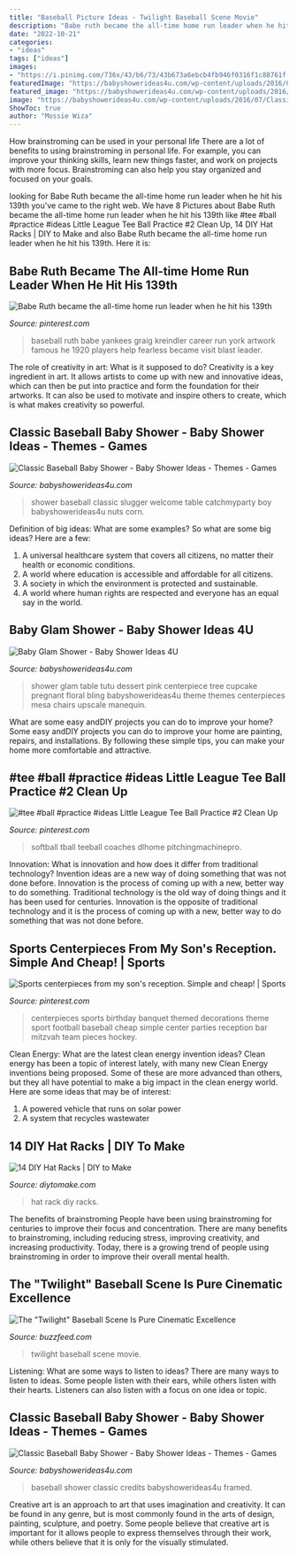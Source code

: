 ```yaml
---
title: "Baseball Picture Ideas - Twilight Baseball Scene Movie"
description: "Babe ruth became the all-time home run leader when he hit his 139th"
date: "2022-10-21"
categories:
- "ideas"
tags: ["ideas"]
images:
- "https://i.pinimg.com/736x/43/b6/73/43b673a6ebcb4fb946f0316f1c88761f--babe-ruth-career.jpg"
featuredImage: "https://babyshowerideas4u.com/wp-content/uploads/2016/07/Classic-Baseball-Baby-Shower-Corn-Nuts.jpg"
featured_image: "https://babyshowerideas4u.com/wp-content/uploads/2016/07/Classic-Baseball-Baby-Shower-Framed-Art.jpg"
image: "https://babyshowerideas4u.com/wp-content/uploads/2016/07/Classic-Baseball-Baby-Shower-Framed-Art.jpg"
ShowToc: true
author: "Mossie Wiza"
---
```



How brainstroming can be used in your personal life
There are a lot of benefits to using brainstroming in personal life. For example, you can improve your thinking skills, learn new things faster, and work on projects with more focus. Brainstroming can also help you stay organized and focused on your goals.

	

		
looking for Babe Ruth became the all-time home run leader when he hit his 139th you've came to the right web. We have 8 Pictures about Babe Ruth became the all-time home run leader when he hit his 139th like #tee #ball #practice #ideas Little League Tee Ball Practice #2 Clean Up, 14 DIY Hat Racks | DIY to Make and also Babe Ruth became the all-time home run leader when he hit his 139th. Here it is:
		
    
## Babe Ruth Became The All-time Home Run Leader When He Hit His 139th

<img loading=lazy src="https://i.pinimg.com/736x/43/b6/73/43b673a6ebcb4fb946f0316f1c88761f--babe-ruth-career.jpg" onerror="this.onerror=null;this.src='https://tse4.mm.bing.net/th?id=OIP.tCGbrcCITd_KTu0aaLMF0AHaLY&amp;pid=15.1';" alt="Babe Ruth became the all-time home run leader when he hit his 139th">

_Source: pinterest.com_

>baseball ruth babe yankees graig kreindler career run york artwork famous he 1920 players help fearless became visit blast leader. 

	

The role of creativity in art: What is it supposed to do?
Creativity is a key ingredient in art. It allows artists to come up with new and innovative ideas, which can then be put into practice and form the foundation for their artworks. It can also be used to motivate and inspire others to create, which is what makes creativity so powerful.

    
## Classic Baseball Baby Shower - Baby Shower Ideas - Themes - Games

<img loading=lazy src="https://babyshowerideas4u.com/wp-content/uploads/2016/07/Classic-Baseball-Baby-Shower-Corn-Nuts.jpg" onerror="this.onerror=null;this.src='https://tse3.mm.bing.net/th?id=OIP.H43qLGwwvfdW8Q2m0vgc0QHaJ4&amp;pid=15.1';" alt="Classic Baseball Baby Shower - Baby Shower Ideas - Themes - Games">

_Source: babyshowerideas4u.com_

>shower baseball classic slugger welcome table catchmyparty boy babyshowerideas4u nuts corn. 

	

Definition of big ideas: What are some examples?
So what are some big ideas? Here are a few: 
1. A universal healthcare system that covers all citizens, no matter their health or economic conditions. 
2. A world where education is accessible and affordable for all citizens. 
3. A society in which the environment is protected and sustainable. 
4. A world where human rights are respected and everyone has an equal say in the world.

    
## Baby Glam Shower - Baby Shower Ideas 4U

<img loading=lazy src="https://babyshowerideas4u.com/wp-content/uploads/2014/03/baby-glam-shower-ideas-via-babyshowerideas4u-lovely-dessert-table-so-stunning-pregnant-manequin-centerpiece-pink-floral-and-bling-bling-cupcake-tree-and-tutu-table1.jpg" onerror="this.onerror=null;this.src='https://tse4.mm.bing.net/th?id=OIP.E0SpUmRAc9mhl2Nn8xpoeQHaKX&amp;pid=15.1';" alt="Baby Glam Shower - Baby Shower Ideas 4U">

_Source: babyshowerideas4u.com_

>shower glam table tutu dessert pink centerpiece tree cupcake pregnant floral bling babyshowerideas4u theme themes centerpieces mesa chairs upscale manequin. 

	

What are some easy andDIY projects you can do to improve your home?
Some easy andDIY projects you can do to improve your home are painting, repairs, and installations. By following these simple tips, you can make your home more comfortable and attractive.

    
## #tee #ball #practice #ideas Little League Tee Ball Practice #2 Clean Up

<img loading=lazy src="https://i.pinimg.com/736x/8b/d1/38/8bd1389e93c6033c922a55c3a4ff94d0.jpg" onerror="this.onerror=null;this.src='https://tse2.mm.bing.net/th?id=OIP.GJzgLcwAQW8LIRn2hJFyQQAAAA&amp;pid=15.1';" alt="#tee #ball #practice #ideas Little League Tee Ball Practice #2 Clean Up">

_Source: pinterest.com_

>softball tball teeball coaches dlhome pitchingmachinepro. 

	

Innovation: What is innovation and how does it differ from traditional technology?
Invention ideas are a new way of doing something that was not done before. Innovation is the process of coming up with a new, better way to do something. Traditional technology is the old way of doing things and it has been used for centuries. Innovation is the opposite of traditional technology and it is the process of coming up with a new, better way to do something that was not done before.

    
## Sports Centerpieces From My Son&#039;s Reception. Simple And Cheap! | Sports

<img loading=lazy src="https://i.pinimg.com/736x/d0/96/44/d0964465fdfbbbf3c4b4fcddddbef20f--sports-centerpieces-sports-party-decorations.jpg" onerror="this.onerror=null;this.src='https://tse1.mm.bing.net/th?id=OIP.TvvSmFmiJzQMLNcD3qNeaQHaJ3&amp;pid=15.1';" alt="Sports centerpieces from my son&#039;s reception. Simple and cheap! | Sports">

_Source: pinterest.com_

>centerpieces sports birthday banquet themed decorations theme sport football baseball cheap simple center parties reception bar mitzvah team pieces hockey. 

	

Clean Energy: What are the latest clean energy invention ideas?
Clean energy has been a topic of interest lately, with many new Clean Energy inventions being proposed. Some of these are more advanced than others, but they all have potential to make a big impact in the clean energy world. Here are some ideas that may be of interest: 
1. A powered vehicle that runs on solar power 
2. A system that recycles wastewater 

    
## 14 DIY Hat Racks | DIY To Make

<img loading=lazy src="http://www.diytomake.com/wp-content/uploads/2016/03/pipe-hat-rack.jpg" onerror="this.onerror=null;this.src='https://tse3.mm.bing.net/th?id=OIP.AHE4T_bf7WU8OfsVSINaggHaJ3&amp;pid=15.1';" alt="14 DIY Hat Racks | DIY to Make">

_Source: diytomake.com_

>hat rack diy racks. 

	

The benefits of brainstroming
People have been using brainstroming for centuries to improve their focus and concentration. There are many benefits to brainstroming, including reducing stress, improving creativity, and increasing productivity. Today, there is a growing trend of people using brainstroming in order to improve their overall mental health.

    
## The &quot;Twilight&quot; Baseball Scene Is Pure Cinematic Excellence

<img loading=lazy src="https://img.buzzfeed.com/buzzfeed-static/static/2020-10/26/21/enhanced/2eae1b7041a8/original-807-1603749552-33.jpg?crop=1009:528;0,0%26downsize=1250:*" onerror="this.onerror=null;this.src='https://tse1.mm.bing.net/th?id=OIP.C73OJNRzxcUNUiOkpF-hyQHaD4&amp;pid=15.1';" alt="The &quot;Twilight&quot; Baseball Scene Is Pure Cinematic Excellence">

_Source: buzzfeed.com_

>twilight baseball scene movie. 

	

Listening: What are some ways to listen to ideas?
There are many ways to listen to ideas. Some people listen with their ears, while others listen with their hearts. Listeners can also listen with a focus on one idea or topic.

    
## Classic Baseball Baby Shower - Baby Shower Ideas - Themes - Games

<img loading=lazy src="https://babyshowerideas4u.com/wp-content/uploads/2016/07/Classic-Baseball-Baby-Shower-Framed-Art.jpg" onerror="this.onerror=null;this.src='https://tse4.mm.bing.net/th?id=OIP.J-Yo3kGCFebgIMvLxClG_AHaJ4&amp;pid=15.1';" alt="Classic Baseball Baby Shower - Baby Shower Ideas - Themes - Games">

_Source: babyshowerideas4u.com_

>baseball shower classic credits babyshowerideas4u framed. 

	

Creative art is an approach to art that uses imagination and creativity. It can be found in any genre, but is most commonly found in the arts of design, painting, sculpture, and poetry. Some people believe that creative art is important for it allows people to express themselves through their work, while others believe that it is only for the visually stimulated.

